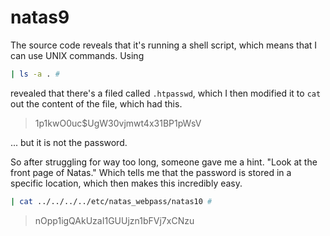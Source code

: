 # natas9

The source code reveals that it's running a shell script, which means that I can use UNIX commands. Using 
```sh
| ls -a . #
```

revealed that there's a filed called `.htpasswd`, which I then modified it to `cat` out the content of the file, which had this.

> $1$p1kwO0uc$UgW30vjmwt4x31BP1pWsV

... but it is not the password.

So after struggling for way too long, someone gave me a hint. "Look at the front page of Natas." Which tells me that the password is stored in a specific location, which then makes this incredibly easy.

```sh
| cat ../../../../etc/natas_webpass/natas10 #
```

> nOpp1igQAkUzaI1GUUjzn1bFVj7xCNzu